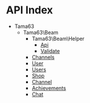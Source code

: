 API Index
=========

* Tama63
    * Tama63\Beam
        * Tama63\Beam\Helper
            * [Api](Tama63-Beam-Helper-Api.md)
            * [Validate](Tama63-Beam-Helper-Validate.md)
        * [Channels](Tama63-Beam-Channels.md)
        * [User](Tama63-Beam-User.md)
        * [Users](Tama63-Beam-Users.md)
        * [Shop](Tama63-Beam-Shop.md)
        * [Channel](Tama63-Beam-Channel.md)
        * [Achievements](Tama63-Beam-Achievements.md)
        * [Chat](Tama63-Beam-Chat.md)

